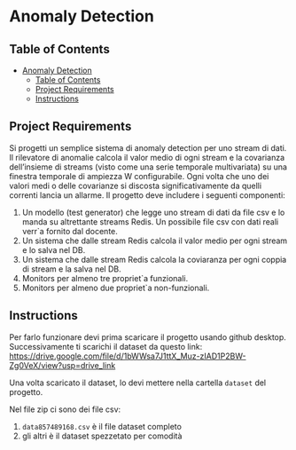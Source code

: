 # Anomaly Detection

## Table of Contents
- [Anomaly Detection](#anomaly-detection)
  - [Table of Contents](#table-of-contents)
  - [Project Requirements](#project-requirements)
  - [Instructions](#instructions)

## Project Requirements

Si progetti un semplice sistema di anomaly detection per uno stream di dati. Il rilevatore di anomalie calcola il valor medio di ogni stream e la covarianza dell’insieme di streams (visto come una serie temporale multivariata) su una finestra temporale di ampiezza W configurabile. Ogni volta che uno dei valori medi o delle covarianze si discosta significativamente da quelli correnti lancia un allarme. Il progetto deve includere i seguenti componenti:
1. Un modello (test generator) che legge uno stream di dati da file csv e lo manda su altrettante streams Redis. Un possibile file csv con dati reali verr`a fornito dal docente. 
2. Un sistema che dalle stream Redis calcola il valor medio per ogni stream e lo salva nel DB.
3. Un sistema che dalle stream Redis calcola la coviaranza per ogni coppia di stream e la salva nel DB.
4. Monitors per almeno tre propriet`a funzionali.
5. Monitors per almeno due propriet`a non-funzionali.

## Instructions

Per farlo funzionare devi prima scaricare il progetto usando github desktop.
Successivamente ti scarichi il dataset da questo link: https://drive.google.com/file/d/1bWWsa7J1ttX_Muz-zIAD1P2BW-Zg0VeX/view?usp=drive_link

Una volta scaricato il dataset, lo devi mettere nella cartella `dataset` del progetto.

Nel file zip ci sono dei file csv:
1. `data857489168.csv` è il file dataset completo
2. gli altri è il dataset spezzetato per comodità

